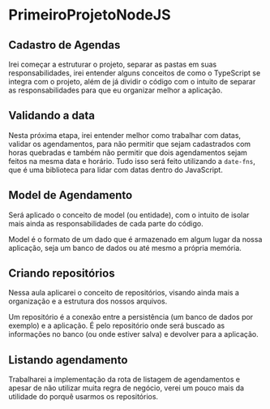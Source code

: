 # PrimeiroProjetoNodeJS

## Cadastro de Agendas
Irei começar a estruturar o projeto, separar as pastas em suas responsabilidades, irei entender alguns conceitos de como o TypeScript se integra com o projeto, além de já dividir o código com o intuito de separar as responsabilidades para que eu organizar melhor a aplicação.

## Validando a data
Nesta próxima etapa, irei entender melhor como trabalhar com datas, validar os agendamentos, para não permitir que sejam cadastrados com horas quebradas e também não permitir que dois agendamentos sejam feitos na mesma data e horário. Tudo isso será feito utilizando a ```date-fns```, que é uma biblioteca para lidar com datas dentro do JavaScript.

## Model de Agendamento
Será aplicado o conceito de model (ou entidade), com o intuito de isolar mais ainda as responsabilidades de cada parte do código.

Model é o formato de um dado que é armazenado em algum lugar da nossa aplicação, seja um banco de dados ou até mesmo a própria memória.

## Criando repositórios
Nessa aula aplicarei o conceito de repositórios, visando ainda mais a organização e a estrutura dos nossos arquivos.

Um repositório é a conexão entre a persistência (um banco de dados por exemplo) e a aplicação. É pelo repositório onde será buscado as informações no banco (ou onde estiver salva) e devolver para a aplicação.

## Listando agendamento
Trabalharei a implementação da rota de listagem de agendamentos e apesar de não utilizar muita regra de negócio, verei um pouco mais da utilidade do porquê usarmos os repositórios.
